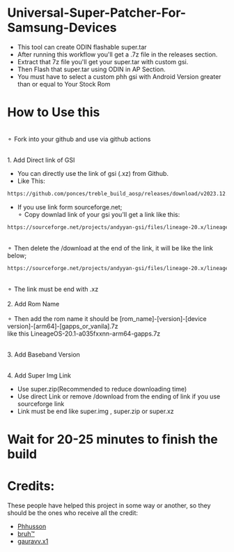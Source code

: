 # Universal-Super-Patcher-For-Samsung-Devices
- This tool can create ODIN flashable super.tar
- After running this workflow you'll get a .7z file in the releases section.
- Extract that 7z file you'll get your super.tar with custom gsi.
- Then Flash that super.tar using ODIN in AP Section.
- You must have to select a custom phh gsi with Android Version greater than or equal to Your Stock Rom 


# How to Use this

<br>⚬ Fork into your github and use via github actions</br>

<br>1. Add Direct link of GSI</br>

- You can directly use the link of gsi (.xz) from Github.
- Like This:
```sh
https://github.com/ponces/treble_build_aosp/releases/download/v2023.12.01/aosp-arm64-ab-gapps-14.0-20231201.img.xz
```
- If you use link form sourceforge.net;
<br>⚬ Copy downlad link of your gsi you'll get a link like this:</br>
 ```sh
https://sourceforge.net/projects/andyyan-gsi/files/lineage-20.x/lineage-20.1-20231116-UNOFFICIAL-arm64_bgN.img.xz/download
 ```
<br>⚬ Then delete the /download at the end of the link, it will be like the link below;</br>
 ```sh
https://sourceforge.net/projects/andyyan-gsi/files/lineage-20.x/lineage-20.1-20231116-UNOFFICIAL-arm64_bgN.img.xz
 ```
<br>⚬ The link must be end with .xz</br>
<br>2. Add Rom Name</br>
<br>⚬ Then add the rom name it should be [rom_name]-[version]-[device version]-[arm64]-[gapps_or_vanila].7z<br>
like this LineageOS-20.1-a035fxxnn-arm64-gapps.7z

<br>3. Add Baseband Version </br>

<br>4. Add Super Img Link
  - Use super.zip(Recommended to reduce downloading time)
  - Use direct Link or remove /download from the ending of link if you use sourceforge link
  - Link must be end like super.img , super.zip or super.xz
 # Wait for 20-25 minutes to finish the build 
 # Credits:
 These people have helped this project in some way or another, so they should be the ones who receive all the credit:
- [Phhusson](https://github.com/phhusson)
- [bruh™](https://github.com/Exynos-nibba)
- [gauravv.x1](https://github.com/gauravv-x1)
